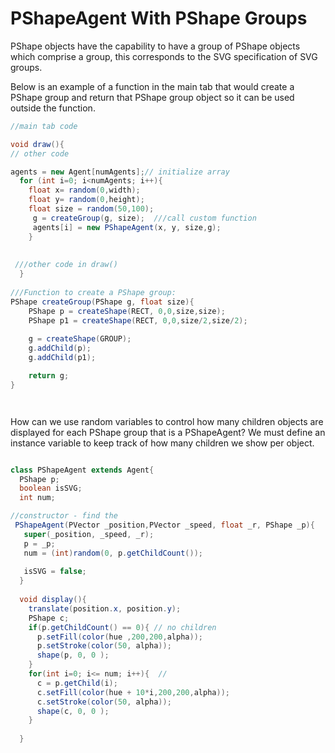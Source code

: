 # PShapeAgent With PShape Groups


PShape objects have the capability to have a group of PShape objects which comprise a group, this corresponds to the SVG specification of SVG groups.

Below is an example of a function in the main tab that would create a PShape group and return that PShape group object so it can be used outside the function.

```java
//main tab code

void draw(){
// other code

agents = new Agent[numAgents];// initialize array
  for (int i=0; i<numAgents; i++){
    float x= random(0,width);
    float y= random(0,height);
    float size = random(50,100);
     g = createGroup(g, size);  ///call custom function
     agents[i] = new PShapeAgent(x, y, size,g);
    }
 
 
 ///other code in draw()
  }
  
///Function to create a PShape group:
PShape createGroup(PShape g, float size){
    PShape p = createShape(RECT, 0,0,size,size);
    PShape p1 = createShape(RECT, 0,0,size/2,size/2);
  
    g = createShape(GROUP);
    g.addChild(p);
    g.addChild(p1);

    return g;
}




```

How can we use random variables to control how many children objects are displayed for each PShape group that is a PShapeAgent?
We must define an instance variable to keep track of how many children we show per object.

```java

class PShapeAgent extends Agent{
  PShape p;
  boolean isSVG;
  int num;

//constructor - find the
 PShapeAgent(PVector _position,PVector _speed, float _r, PShape _p){
   super(_position, _speed, _r);
   p = _p;
   num = (int)random(0, p.getChildCount());
  
   isSVG = false;
  }
  
  void display(){
    translate(position.x, position.y);
    PShape c;
    if(p.getChildCount() == 0){ // no children
      p.setFill(color(hue ,200,200,alpha));
      p.setStroke(color(50, alpha));
      shape(p, 0, 0 );
    }
    for(int i=0; i<= num; i++){  //
      c = p.getChild(i);
      c.setFill(color(hue + 10*i,200,200,alpha));
      c.setStroke(color(50, alpha));
      shape(c, 0, 0 );
    }
     
  }
  ```